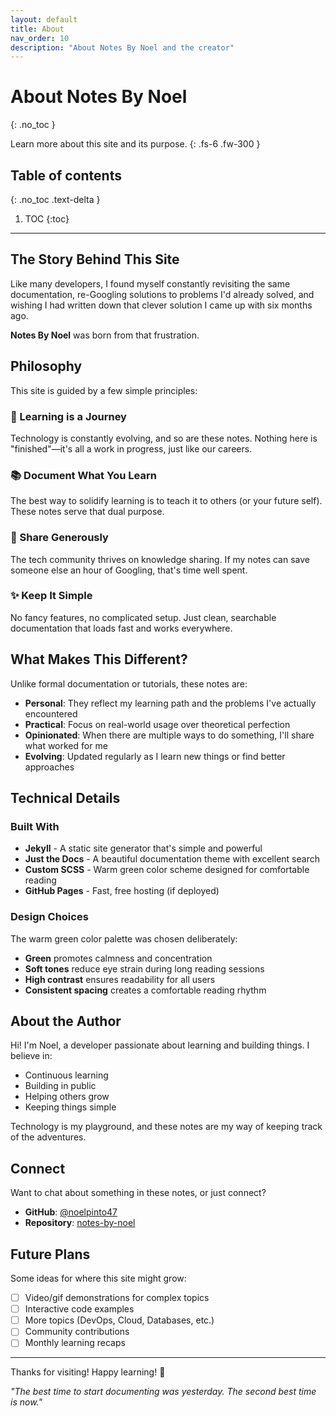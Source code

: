 ```yaml
---
layout: default
title: About
nav_order: 10
description: "About Notes By Noel and the creator"
---
```


# About Notes By Noel
{: .no_toc }

Learn more about this site and its purpose.
{: .fs-6 .fw-300 }

## Table of contents
{: .no_toc .text-delta }

1. TOC
{:toc}

---

## The Story Behind This Site

Like many developers, I found myself constantly revisiting the same documentation, re-Googling solutions to problems I'd already solved, and wishing I had written down that clever solution I came up with six months ago.

**Notes By Noel** was born from that frustration.

## Philosophy

This site is guided by a few simple principles:

### 🌱 Learning is a Journey

Technology is constantly evolving, and so are these notes. Nothing here is "finished"—it's all a work in progress, just like our careers.

### 📚 Document What You Learn

The best way to solidify learning is to teach it to others (or your future self). These notes serve that dual purpose.

### 🤝 Share Generously

The tech community thrives on knowledge sharing. If my notes can save someone else an hour of Googling, that's time well spent.

### ✨ Keep It Simple

No fancy features, no complicated setup. Just clean, searchable documentation that loads fast and works everywhere.

## What Makes This Different?

Unlike formal documentation or tutorials, these notes are:

- **Personal**: They reflect my learning path and the problems I've actually encountered
- **Practical**: Focus on real-world usage over theoretical perfection  
- **Opinionated**: When there are multiple ways to do something, I'll share what worked for me
- **Evolving**: Updated regularly as I learn new things or find better approaches

## Technical Details

### Built With

- **Jekyll** - A static site generator that's simple and powerful
- **Just the Docs** - A beautiful documentation theme with excellent search
- **Custom SCSS** - Warm green color scheme designed for comfortable reading
- **GitHub Pages** - Fast, free hosting (if deployed)

### Design Choices

The warm green color palette was chosen deliberately:

- **Green** promotes calmness and concentration
- **Soft tones** reduce eye strain during long reading sessions
- **High contrast** ensures readability for all users
- **Consistent spacing** creates a comfortable reading rhythm

## About the Author

Hi! I'm Noel, a developer passionate about learning and building things. I believe in:

- Continuous learning
- Building in public
- Helping others grow
- Keeping things simple

Technology is my playground, and these notes are my way of keeping track of the adventures.

## Connect

Want to chat about something in these notes, or just connect?

- **GitHub**: [@noelpinto47](https://github.com/noelpinto47)
- **Repository**: [notes-by-noel](https://github.com/noelpinto47/notes-by-noel)

## Future Plans

Some ideas for where this site might grow:

- [ ] Video/gif demonstrations for complex topics
- [ ] Interactive code examples
- [ ] More topics (DevOps, Cloud, Databases, etc.)
- [ ] Community contributions
- [ ] Monthly learning recaps

---

Thanks for visiting! Happy learning! 🚀

*"The best time to start documenting was yesterday. The second best time is now."*
